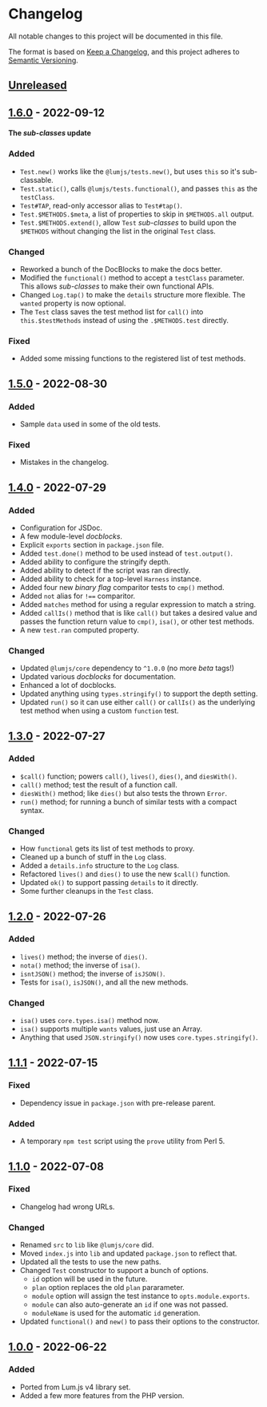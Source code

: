 # Changelog
All notable changes to this project will be documented in this file.

The format is based on [Keep a Changelog](https://keepachangelog.com/en/1.0.0/),
and this project adheres to [Semantic Versioning](https://semver.org/spec/v2.0.0.html).

## [Unreleased]

## [1.6.0] - 2022-09-12
#### The *sub-classes* update
### Added
- `Test.new()` works like the `@lumjs/tests.new()`, but uses `this` so it's sub-classable.
- `Test.static()`, calls `@lumjs/tests.functional()`, and passes `this` as the `testClass`.
- `Test#TAP`, read-only accessor alias to `Test#tap()`.
- `Test.$METHODS.$meta`, a list of properties to skip in `$METHODS.all` output.
- `Test.$METHODS.extend()`, allow `Test` *sub-classes* to build upon the `$METHODS`
  without changing the list in the original `Test` class.
### Changed
- Reworked a bunch of the DocBlocks to make the docs better.
- Modified the `functional()` method to accept a `testClass` parameter.
  This allows *sub-classes* to make their own functional APIs.
- Changed `Log.tap()` to make the `details` structure more flexible.
  The `wanted` property is now optional.
- The `Test` class saves the test method list for `call()` into `this.$testMethods`
  instead of using the `.$METHODS.test` directly.
### Fixed
- Added some missing functions to the registered list of test methods.

## [1.5.0] - 2022-08-30
### Added
- Sample `data` used in some of the old tests.
### Fixed
- Mistakes in the changelog. 

## [1.4.0] - 2022-07-29
### Added
- Configuration for JSDoc.
- A few module-level *docblocks*.
- Explicit `exports` section in `package.json` file.
- Added `test.done()` method to be used instead of `test.output()`.
- Added ability to configure the stringify depth.
- Added ability to detect if the script was ran directly.
- Added ability to check for a top-level `Harness` instance.
- Added four new *binary flag* comparitor tests to `cmp()` method.
- Added `not` alias for `!==` comparitor.
- Added `matches` method for using a regular expression to match a string.
- Added `callIs()` method that is like `call()` but takes a desired value and passes the function return value to `cmp()`, `isa()`, or other test methods.
- A new `test.ran` computed property.

### Changed
- Updated `@lumjs/core` dependency to `^1.0.0` (no more *beta* tags!)
- Updated various *docblocks* for documentation.
- Enhanced a lot of docblocks.
- Updated anything using `types.stringify()` to support the depth setting.
- Updated `run()` so it can use either `call()` or `callIs()` as the underlying test method when using a custom `function` test.

## [1.3.0] - 2022-07-27
### Added
- `$call()` function; powers `call()`, `lives()`, `dies()`, and `diesWith()`. 
- `call()` method; test the result of a function call.
- `diesWith()` method; like `dies()` but also tests the thrown `Error`.
- `run()` method; for running a bunch of similar tests with a compact syntax.
### Changed
- How `functional` gets its list of test methods to proxy.
- Cleaned up a bunch of stuff in the `Log` class.
- Added a `details.info` structure to the `Log` class.
- Refactored `lives()` and `dies()` to use the new `$call()` function.
- Updated `ok()` to support passing `details` to it directly.
- Some further cleanups in the `Test` class.

## [1.2.0] - 2022-07-26
### Added
- `lives()` method; the inverse of `dies()`.
- `nota()` method; the inverse of `isa()`.
- `isntJSON()` method; the inverse of `isJSON()`.
- Tests for `isa()`, `isJSON()`, and all the new methods.
### Changed
- `isa()` uses `core.types.isa()` method now.
- `isa()` supports multiple `wants` values, just use an Array.
- Anything that used `JSON.stringify()` now uses `core.types.stringify()`.

## [1.1.1] - 2022-07-15
### Fixed
- Dependency issue in `package.json` with pre-release parent.
### Added
- A temporary `npm test` script using the `prove` utility from Perl 5.

## [1.1.0] - 2022-07-08
### Fixed
- Changelog had wrong URLs.
### Changed
- Renamed `src` to `lib` like `@lumjs/core` did.
- Moved `index.js` into `lib` and updated `package.json` to reflect that.
- Updated all the tests to use the new paths.
- Changed `Test` constructor to support a bunch of options.
  - `id` option will be used in the future.
  - `plan` option replaces the old `plan` pararameter.
  - `module` option will assign the test instance to `opts.module.exports`.
  - `module` can also auto-generate an `id` if one was not passed.
  - `moduleName` is used for the automatic `id` generation.
- Updated `functional()` and `new()` to pass their options to the constructor.

## [1.0.0] - 2022-06-22
### Added
- Ported from Lum.js v4 library set.
- Added a few more features from the PHP version.

[Unreleased]: https://github.com/supernovus/lum.tests.js/compare/v1.6.0...HEAD
[1.6.0]: https://github.com/supernovus/lum.tests.js/compare/v1.5.0...v1.6.0
[1.5.0]: https://github.com/supernovus/lum.tests.js/compare/v1.4.0...v1.5.0
[1.4.0]: https://github.com/supernovus/lum.tests.js/compare/v1.3.0...v1.4.0
[1.3.0]: https://github.com/supernovus/lum.tests.js/compare/v1.2.0...v1.3.0
[1.2.0]: https://github.com/supernovus/lum.tests.js/compare/v1.1.1...v1.2.0
[1.1.1]: https://github.com/supernovus/lum.tests.js/compare/v1.1.0...v1.1.1
[1.1.0]: https://github.com/supernovus/lum.tests.js/compare/v1.0.0...v1.1.0
[1.0.0]: https://github.com/supernovus/lum.tests.js/releases/tag/v1.0.0


